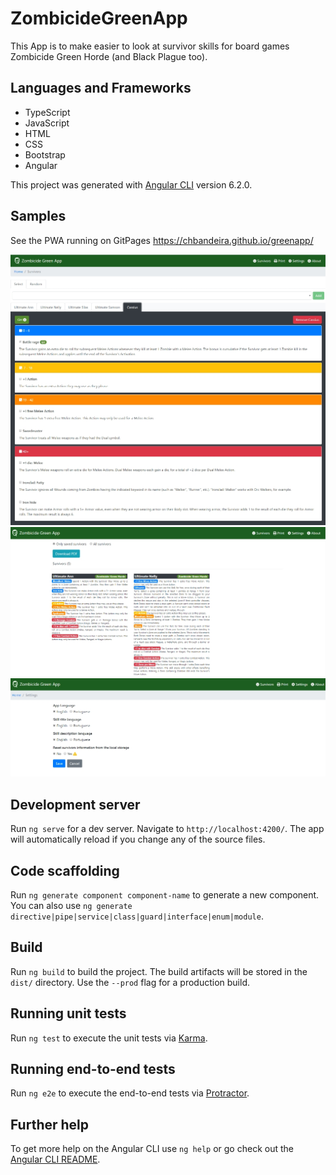 # ZombicideGreenApp

This App is to make easier to look at survivor skills for board games Zombicide Green Horde (and Black Plague too).

## Languages and Frameworks

- TypeScript
- JavaScript
- HTML
- CSS
- Bootstrap
- Angular

This project was generated with [Angular CLI](https://github.com/angular/angular-cli) version 6.2.0.

## Samples

See the PWA running on GitPages https://chbandeira.github.io/greenapp/

<img src="https://github.com/chbandeira/greenapp/blob/master/src/assets/img/GHSample1.jpg">
<img src="https://github.com/chbandeira/greenapp/blob/master/src/assets/img/GHSample2.jpg">
<img src="https://github.com/chbandeira/greenapp/blob/master/src/assets/img/GHSample3.jpg">

## Development server

Run `ng serve` for a dev server. Navigate to `http://localhost:4200/`. The app will automatically reload if you change any of the source files.

## Code scaffolding

Run `ng generate component component-name` to generate a new component. You can also use `ng generate directive|pipe|service|class|guard|interface|enum|module`.

## Build

Run `ng build` to build the project. The build artifacts will be stored in the `dist/` directory. Use the `--prod` flag for a production build.

## Running unit tests

Run `ng test` to execute the unit tests via [Karma](https://karma-runner.github.io).

## Running end-to-end tests

Run `ng e2e` to execute the end-to-end tests via [Protractor](http://www.protractortest.org/).

## Further help

To get more help on the Angular CLI use `ng help` or go check out the [Angular CLI README](https://github.com/angular/angular-cli/blob/master/README.md).
